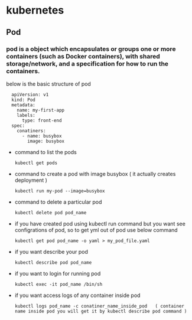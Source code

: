 
# kubernetes 

## Pod
   ### pod is a object which encapsulates or groups one or more containers (such as Docker containers), with shared storage/network, and a specification for how to run the containers.
   
   below is the basic structure of pod 
   
      apiVersion: v1
      kind: Pod
      metadata:
        name: my-first-app
        labels:
          type: front-end
      spec:
        conatiners:
          - name: busybox
            image: busybox
   
 - command to list the pods 
 
       kubectl get pods
 
 - command to create a pod with image busybox ( it actually creates deployment ) 
   
       kubectl run my-pod --image=busybox
   
 - command to delete a particular pod 
   
       kubectl delete pod pod_name 
       
 - if you have created pod using kubectl run command but you want see configrations of pod, so to get yml out of pod use below command 
  
       kubectl get pod pod_name -o yaml > my_pod_file.yaml
       
 - if you want describe your pod
       
       kubectl describe pod pod_name 
       
 - if you want to login for running pod
  
       kubectl exec -it pod_name /bin/sh
       
 - if you want access logs of any container inside pod 
 
       kubectl logs pod_name -c conatiner_name_inside_pod   ( container name inside pod you will get it by kubectl describe pod command ) 
       

       
 

